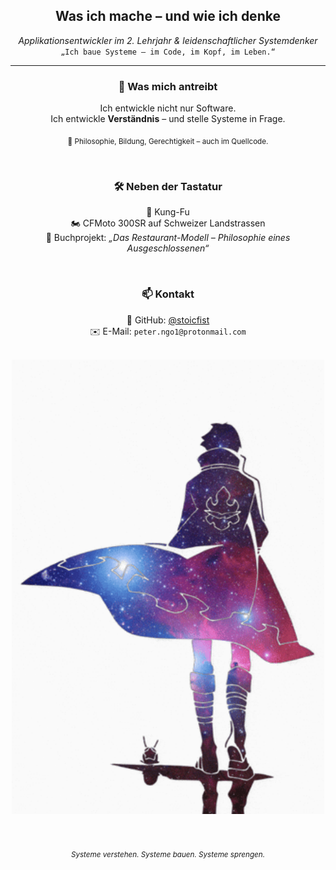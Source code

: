 <h2 align="center">Was ich mache – und wie ich denke</h2>

<p align="center">
  <i>Applikationsentwickler im 2. Lehrjahr & leidenschaftlicher Systemdenker</i><br>
  <code>„Ich baue Systeme – im Code, im Kopf, im Leben.“</code>
</p>

---

<div align="center">

<h3>🎯 Was mich antreibt</h3>

<p>
Ich entwickle nicht nur Software.<br>
Ich entwickle <b>Verständnis</b> – und stelle Systeme in Frage.  
</p>

<p><sub>📖 Philosophie, Bildung, Gerechtigkeit – auch im Quellcode.</sub></p>

<br>

<h3>🛠️ Neben der Tastatur</h3>

<p>
🐉 Kung-Fu <br>
🏍️ CFMoto 300SR auf Schweizer Landstrassen <br>
📘 Buchprojekt: <i>„Das Restaurant-Modell – Philosophie eines Ausgeschlossenen“</i>
</p>

<br>

<h3>📫 Kontakt</h3>

<p>
🔗 GitHub: <a href="https://github.com/stoicfist">@stoicfist</a><br>
✉️ E-Mail: <code>peter.ngo1@protonmail.com</code>
</p>

<br>

<img src="solo.gif" width="500" alt="solo kung-fu move gif"/>

<br><br>
<sub><i>Systeme verstehen. Systeme bauen. Systeme sprengen.</i></sub>

</div>
